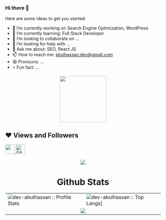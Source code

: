 ### Hi there 👋




Here are some ideas to get you started:

- 🔭 I’m currently working on Search Engine Optimization, WordPress
- 🌱 I’m currently learning: Full Stack Developer
- 👯 I’m looking to collaborate on ...
- 🤔 I’m looking for help with ...
- 💬 Ask me about: SEO, React JS
- 📫 How to reach me: abulhassan.dev@gmail.com
- 😄 Pronouns: ...
- ⚡ Fun fact: ...

<div align="center">
  <img height="150" src="https://camo.githubusercontent.com/62da68eb62b1e5f175f7d1f0191dd89a653d7908feb22d37d4a0ab07365d6791/68747470733a2f2f6d656469612e67697068792e636f6d2f6d656469612f4d3967624264396e6244724f5475314d71782f67697068792e676966"  />
</div>

## ❤ Views and Followers

<a href="https://github.com/dev-abulhassan/github-profile-views-counter">
    <img src="https://komarev.com/ghpvc/?username=dev-abulhassan"  height="30">
</a>
<a href="https://github.com/dev-abulhassan?tab=followers">
<img src="https://img.shields.io/github/followers/dev-abulhassan?label=Followers&style=social" alt="GitHub Badge"  height="30"></a><br/>

<br clear="both">

<div align="center">
  <img src="https://visitor-badge.laobi.icu/badge?page_id=dev-abulhassan.dev-abulhassan&left_color=aqua&right_color=aliceblue"  />
</div>

<!-- github states and trofee -->
<p align="center">
   <table>
   <h1 align="center">Github Stats</h1>
       <tr>
       <td><img alt="dev-abulhassan :: Profile Stats" src="https://github-readme-stats.vercel.app/api?username=dev-abulhassan&theme=blue-green&amp;show_icons=true&amp;count_private=true&amp;hide_border=true" />
       </td>
       <td><img alt="dev-abulhassan :: Top Langs]" src="https://github-readme-stats.vercel.app/api/top-langs/?username=dev-abulhassan&langs_count=14&theme=blue-green&layout=compact"> 
        </td>
     </tr>
     <tr>
        <td colspan="2" align="center"><img  align="center" src="https://github-readme-streak-stats.herokuapp.com?user=dev-abulhassan&theme=black-green&hide_border=true"></td>
     </tr>
   </table>
</p>



